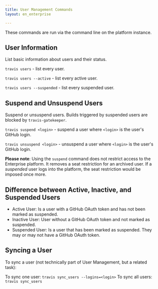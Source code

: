 ```yaml
---
title: User Management Commands
layout: en_enterprise

---
```


These commands are run via the command line on the platform instance.

## User Information

List basic information about users and their status.

`travis users`  - list every user.

`travis users --active` - list every active user.

`travis users --suspended` - list every suspended user.

## Suspend and Unsuspend Users

Suspend or unsuspend users. Builds triggered by suspended users are blocked by `travis-gatekeeper`.

`travis suspend <login>` - suspend a user where `<login>` is the user's GitHub login.

`travis unsuspend <login>` - unsuspend a user where `<login>` is the user's GitHub login.

**Please note**: Using the `suspend` command does not restrict access to the Enterprise platform.
It removes a seat restriction for an archived user. If a *suspended* user logs into the platform, the seat restriction would be imposed once more.

## Difference between Active, Inactive, and Suspended Users

* Active User: Is a user with a GitHub OAuth token and has not been marked as suspended.
* Inactive User: User without a GitHub OAuth token and not marked as suspended.
* Suspended User: Is a user that has been marked as suspended. They may or may not have a GitHub OAuth token.

## Syncing a User

To sync a user (not technically part of User Management, but a related task):

To sync one user: `travis sync_users --logins=<login>` 
To sync all users: `travis sync_users`

